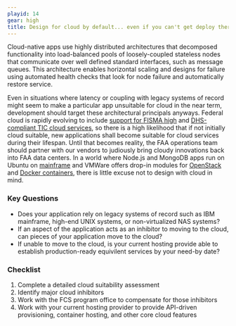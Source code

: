 ```yaml
---
playid: 14
gear: high
title: Design for cloud by default... even if you can't get deploy there yet.
---
```


Cloud-native apps use highly distributed architectures that decomposed functionality into load-balanced pools of loosely-coupled stateless nodes that
communicate over well defined standard interfaces, such as message queues. This architecture enables horizontal scaling and designs for failure using
automated health checks that look for node failure and automatically restore service.

Even in situations where latency or coupling with legacy systems of record might seem to make a particular app unsuitable for cloud in the near term,
development should target these architectural principals anyways. Federal cloud is rapidly evolving to include [support for FISMA high](https://www.fedramp.gov/provide-public-comment/fedramp-high-baseline/)
and [DHS-compliant TIC cloud services](https://www.fedramp.gov/draft-fedramp-tic-overlay/), so there is a high likelihood that if not initially cloud suitable, new applications shall become suitable for cloud
services during their lifespan. Until that becomes reality, the FAA operations team should partner with our vendors to judiously bring cloudy innovations back into
FAA data centers. In a world where Node.js and MongoDB apps run on Ubuntu on [mainframe](http://techcrunch.com/2015/08/16/ibm-teams-with-canonical-on-linux-mainframe/) and
VMWare offers drop-in modules for [OpenStack](https://www.vmware.com/products/openstack) and [Docker containers](http://blogs.vmware.com/vsphere/2015/10/vsphere-integrated-containers-technology-walkthrough.html),
there is little excuse not to design with cloud in mind.

### Key Questions
- Does your application rely on legacy systems of record such as IBM mainframe, high-end UNIX systems, or non-virtualized NAS systems?
- If an aspect of the application acts as an inhibitor to moving to the cloud, can pieces of your application move to the cloud?
- If unable to move to the cloud, is your current hosting provide able to establish production-ready equivilent services by your need-by date?

### Checklist
1. Complete a detailed cloud suitability assessment
2. Identify major cloud inhibitors
3. Work with the FCS program office to compensate for those inhibitors
4. Work with your current hosting provider to provide API-driven provisioning, container hosting, and other core cloud features